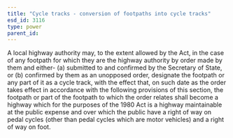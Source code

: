 ```yaml
---
title: "Cycle tracks - conversion of footpaths into cycle tracks"
esd_id: 3116
type: power
parent_id:  
---
```


A local highway authority may, to the extent allowed by the Act, in the case of any footpath for which they are the highway authority by order made by them and either-
(a)     submitted to and confirmed by the Secretary of State, or
(b)     confirmed by them as an unopposed order,
designate the footpath or any part of it as a cycle track, with the effect that, on such date as the order takes effect in accordance with the following provisions of this section, the footpath or part of the footpath to which the order relates shall become a highway which for the purposes of the 1980 Act is a highway maintainable at the public expense and over which the public have a right of way on pedal cycles (other than pedal cycles which are motor vehicles) and a right of way on foot.

